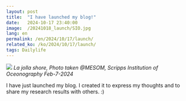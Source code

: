 ```yaml
---
layout: post
title:  "I have launched my blog!"
date:   2024-10-17 23:40:00
image:  /20241018_launch/SIO.jpg
lang: en
permalink: /en/2024/10/17/launch/
related_ko: /ko/2024/10/17/launch/
tags: Dailylife  
---
```


![]({{site.baseurl}}/images/{{page.image}})
*La jolla shore, Photo taken @MESOM, Scripps Institution of Oceonography Feb-7-2024*

I have just launched my blog. I created it to express my thoughts and to share my research results with others. :)
<br>
<br>

